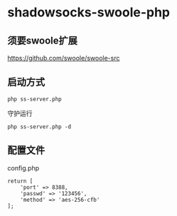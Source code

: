 # shadowsocks-swoole-php

须要swoole扩展
------
https://github.com/swoole/swoole-src

启动方式
------
```
php ss-server.php
```
守护运行
```
php ss-server.php -d
```

配置文件
------
config.php
```
return [
    'port' => 8388,
    'passwd' => '123456',
    'method' => 'aes-256-cfb'
];
```